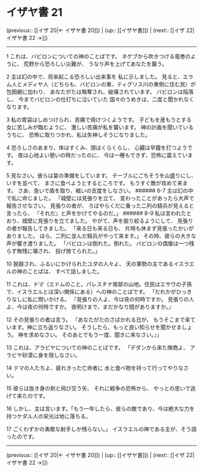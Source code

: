 # イザヤ書 21

(previous:: [[イザ 20|← イザヤ書 20]]) | (up:: [[イザヤ書]]) | (next:: [[イザ 22|イザヤ書 22 →]])

***


1 これは、バビロンについての神のことばです。 ネゲブから吹きつける竜巻のように、 荒野から恐ろしい災難が、 うなり声を上げてあなたを襲う。 

2 主は幻の中で、将来起こる恐ろしい出来事を 私に示しました。 見ると、エラム人とメディヤ人（どちらも、バビロンの東、ティグリス川の東側に住む民）が包囲網に加わり、 あなたがたは略奪され、破壊されています。 バビロンは陥落し、 今までバビロンの仕打ちに泣いていた 国々のうめきは、二度と聞かれなくなります。 

3 私の胃袋はしめつけられ、苦痛で焼けつくようです。 子どもを産もうとする女に苦しみが臨むように、 激しい苦痛が私を襲います。 神の計画を聞いているうちに、 恐怖に取りつかれ、私は失神しそうになりました。 

4 恐ろしさのあまり、体はすくみ、頭はくらくらし、 心臓は早鐘を打つようです。 夜は心地よい憩いの時だったのに、 今は一睡もできず、恐怖に震えています。 

5 見なさい。彼らは宴の準備をしています。 テーブルにごちそうを山盛りにし、いすを並べて、 まさに食べようとするところです。 もうすぐ敵が攻めて来ます。 さあ、急いで盾を取り、戦いの支度をしなさい。 ###### 6-7 主は幻の中で私に命じました。 「城壁には見張りを立て、 変わったことがあったら大声で報告させなさい。 見張りの者が、 ろばやらくだに乗った二列の騎兵が見えると言ったら、 『それだ』と声をかけてやるのだ。」 ###### 8-9 私は言われたとおり、城壁に見張りを立てました。 やがて、声を振り絞るようにして、 見張りの者が報告してきました。 「来る日も来る日も、 片時も休まず見張ったかいがありました。 ほら、二列に並んだ騎兵がやって来ます。」 その時、彼らの大きな声が響き渡りました。 「バビロンは倒れた。倒れた。 バビロンの偶像は一つ残らず無残に壊され、 投げ捨てられた。」 

10 脱穀され、ふるいにかけられたユダの人々よ、 天の軍勢の主であるイスラエルの神のことばは、 すべて話しました。 

11 これは、ドマ（エドムのこと。パレスチナ南部の山地。住民はエサウの子孫で、イスラエルとは深い関係にある）への神のことばです。 「だれかがひっきりなしに私に問いかける。 『見張りの人よ、今は夜の何時ですか。 見張りの人よ、今は夜の何時ですか。 夜明けまで、まだかなり間がありますか。』 

12 その見張りの者は言う。 『あなたがたのさばかれる日が、 もうそこまで来ています。神に立ち返りなさい。 そうしたら、もっと良い知らせを聞かせましょう。 神を求めなさい。 そのあとでもう一度、聞きに来なさい。』」 

13 これは、アラビヤについての神のことばです。 「デダンから来た隊商よ、 アラビヤ砂漠に身を隠しなさい。 

14 テマの人たちよ、疲れきった亡命者に 水と食べ物を持って行ってやりなさい。 

15 彼らは抜き身の剣と飛び交う矢、 それに戦争の恐怖から、 やっとの思いで逃げて来たのです。 

16 しかし、主は言います。「もう一年したら、彼らの敵であり、今は絶大な力を持つケダル人の栄光は地に落ちる。 

17 ごくわずかの勇敢な射手しか残らない。」 イスラエルの神である主が、そう語ったのです。

***

(previous:: [[イザ 20|← イザヤ書 20]]) | (up:: [[イザヤ書]]) | (next:: [[イザ 22|イザヤ書 22 →]])
